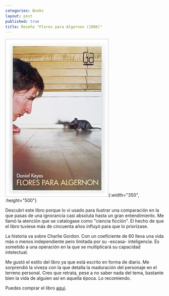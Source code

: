 ```yaml
---
categories: Books
layout: post
published: true
title: Reseña "Flores para Algernon (1966)"
---
```

![](/assets/floresparaalgernongranangular.jpg){:width="350", :height="500"}

Descubrí este libro porque lo vi usado para ilustrar una comparación en la que pasas de una ignorancia casi absoluta hasta un gran entendimiento. Me llamó la atención que se catalogase como "ciencia ficción". El hecho de que el libro tuviese más de cincuenta años influyó para que lo priorizase.

La historia va sobre Charlie Gordon. Con un coeficiente de 60 lleva una vida más o menos independiente pero limitada por su -escasa- inteligencia. Es sometido a una operación en la que se multiplicará su capacidad intelectual.

Me gustó el estilo del libro ya que está escrito en forma de diario. Me sorprendió la viveza con la que detalla la maduración del personaje en el terreno personal. Creo que retrata, pese a no saber nada del tema, bastante bien la vida de alguien así en aquella época. Lo recomiendo.

Puedes comprar el libro [aquí](https://amazon.es/dp/846751146X).

